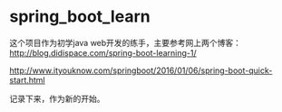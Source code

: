 # spring_boot_learn
这个项目作为初学java web开发的练手，主要参考网上两个博客：
http://blog.didispace.com/spring-boot-learning-1/

http://www.ityouknow.com/springboot/2016/01/06/spring-boot-quick-start.html

记录下来，作为新的开始。
